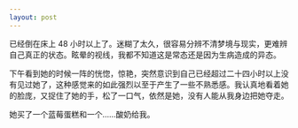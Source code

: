 ```yaml
---
layout: post
---
```


已经倒在床上 48 小时以上了。迷糊了太久，很容易分辨不清梦境与现实，更难辨自己真正的状态。眩晕的视线，我都不知道这是常态还是因为生病造成的异态。

下午看到她的时候一阵的恍惚，惊艳，突然意识到自己已经超过二十四小时以上没有见过她了，这种感觉来的如此强烈以至于产生了一些不熟悉感。我认真地看着她的脸庞，又捉住了她的手，松了一口气，依然是她，没有人能从我身边把她夺走。

她买了一个蓝莓蛋糕和一个……酸奶给我。
